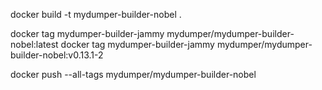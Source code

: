

docker build -t mydumper-builder-nobel .

docker tag mydumper-builder-jammy mydumper/mydumper-builder-nobel:latest
docker tag mydumper-builder-jammy mydumper/mydumper-builder-nobel:v0.13.1-2

docker push --all-tags mydumper/mydumper-builder-nobel
